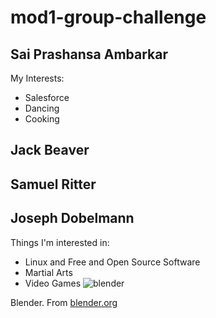 # mod1-group-challenge
## Sai Prashansa Ambarkar 
My Interests:
* Salesforce
* Dancing 
* Cooking

## Jack Beaver 





## Samuel Ritter





## Joseph Dobelmann
Things I'm interested in:

* Linux and Free and Open Source Software
* Martial Arts
* Video Games
![blender](https://www.blender.org/wp-content/uploads/2019/07/blender_render.jpg)

Blender.  From [blender.org](https://blender.org)


